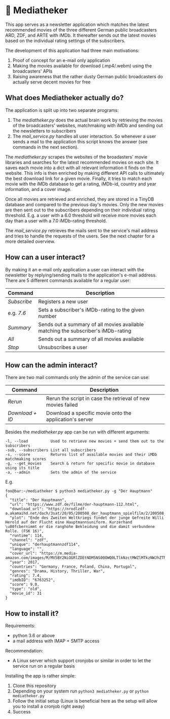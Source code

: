 # 🍿 Mediatheker

This app serves as a newsletter application which matches the latest recommended movies of the three different German public broadcasters ARD, ZDF, and ARTE with iMDb. It thereafter sends out the latest movies based on the individual rating settings of the subscribers.

The development of this application had three main motivations:

1. Proof of concept for an e-mail only application
2. Making the movies available for download (.mp4/.webm) using the broadcasters' APIs
2. Raising awareness that the rather dusty German public broadcasters do actually serve decent movies for free


## What does Mediatheker actually do?

The application is split up into two separate programs:

1. The *mediatheker.py* does the actual brain work by retrieving the movies of the broadcasters' websites, matchmaking with iMDb and sending out the newsletters to subscribers
2. The *mail_service.py* handles all user interaction. So whenever a user sends a mail to the application this script knows the answer (see commands in the next section).

The *mediatheker.py* scrapes the websites of the broadasters' movie libraries and searches for the latest recommended movies on each site. It saves each movie into a dict with all relevant information it finds on the website. This info is then enriched by making different API calls to ultimately the best download link for a given movie. Finally, it tries to match each movie with the iMDb database to get a rating, iMDb-id, country and year information, and a cover image.

Once all movies are retrieved and enriched, they are stored in a TinyDB database and compared to the previous day's movies. Only the new movies are then sent out to the subscribers depending on their individual rating threshold. E.g. a user with a 6.0 threshold will receive more movies each day than a user with a 7.0 iMDb-rating threshold.

The *mail_service.py* retrieves the mails sent to the service's mail address and tries to handle the requests of the users. See the next chapter for a more detailed overview.

## How can a user interact?

By making it an e-mail only application a user can interact with the newsletter by replying/sending mails to the application's e-mail address. There are 5 different commands available for a regular user:

| Command | Description |
| ----------- | ----------- |
| *Subscribe* | Registers a new user |
| e.g. *7.6* | Sets a subscriber's iMDb-rating to the given number |
| *Summary* | Sends out a summary of all movies available matching the subscriber's iMDb-rating |
| *All* | Sends out a summary of all movies available |
| *Stop* | Unsubscribes a user |

## How can the admin interact?

There are two mail commands only the admin of the service can use:

| Command | Description |
| ----------- | ----------- |
| *Rerun* | Rerun the script in case the retrieval of new movies failed |
| *Download + ID* | Download a specific movie onto the application's server |


Besides the *mediatheker.py* app can be run with different arguments:

````
-l, --load          Used to retrieve new movies + send them out to the subscribers
-sub, --subscribers List all subscribers
-s, --score         Returns list of available movies and their iMDb matchmaking scores
-g, --get_movies    Search & return for specific movie in database using its title
-a, --admin         Sets the admin of the service
````

E.g. 
```console
foo@bar:~/mediatheker $ python3 mediatheker.py -g "Der Hauptmann"
{
  "title": "Der Hauptmann",
  "url": "https://www.zdf.de/filme/der-hauptmann-112.html",
  "download_url": "https://nrodlzdf-a.akamaihd.net/dach/3sat/20/05/200508_der_hauptmann_spielfilm/2/200508_der_hauptmann_spielfilm_1496k_p13v13.mp4",
  "plot": "Ende des Zweiten Weltkriegs findet der junge Gefreite Willi Herold auf der Flucht eine Hauptmannsuniform. Kurzerhand \u00fcbernimmt er die ranghohe Bekleidung und die damit verbundene Rolle. (FSK 16)",
  "runtime": 114,
  "channel": "zdf",
  "unique": "derhauptmannzdf114",
  "language": "",
  "cover_url": "https://m.media-amazon.com/images/M/MV5BY2NiOGRlZDEtNDM5NS00OWQ0LTlkNzctMWZlMTkzNWJhZTNhXkEyXkFqcGdeQXVyODg5NTg2NDU@._V1_SY150_CR0,0,101,150_.jpg",
  "year": 2017,
  "countries": "Germany, France, Poland, China, Portugal",
  "genres": "Drama, History, Thriller, War",
  "rating": 7.4,
  "imdbID": "6763252",
  "score": 9.0,
  "type": "old",
  "movie_id": 31
}
```

## How to install it?

Requirements:
- python 3.6 or above 
- a mail address with IMAP + SMTP access

Recommendation:
- A Linux server which support cronjobs or similar in order to let the service run on a regular basis

Installing the app is rather simple:
1. Clone this repository
2. Depending on your system run `python3 mediatheker.py` or `python mediatheker.py`
3. Follow the initial setup (Linux is beneficial here as the setup will allow you to install a cronjob right away)
4. Success
